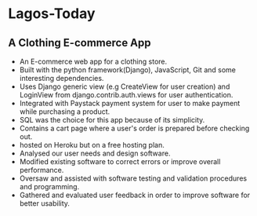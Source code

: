 # Lagos-Today

## A Clothing E-commerce App

- An E-commerce web app for a clothing store. 
- Built with the python framework(Django), JavaScript, Git and some interesting dependencies.
- Uses Django generic view (e.g CreateView for user creation) and LoginView from django.contrib.auth.views for user authentication.
- Integrated with Paystack payment system for user to make payment while purchasing a product. 
- SQL was the choice for this app because of its simplicity. 
- Contains a cart page where a user's order is prepared before checking out. 
- hosted on Heroku but on a free hosting plan.
- Analysed our user needs and design software. 
- Modified existing software to correct errors or improve overall performance. 
- Oversaw and assisted with software testing and validation procedures and programming. 
- Gathered and evaluated user feedback in order to improve software for better usability. 
